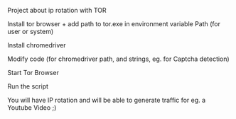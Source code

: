Project about ip rotation with TOR

Install tor browser + add path to tor.exe in environment variable Path (for user or system)

Install chromedriver

Modify code (for chromedriver path, and strings, eg. for Captcha detection)

Start Tor Browser

Run the script

You will have IP rotation and will be able to generate traffic for eg. a Youtube Video ;)
